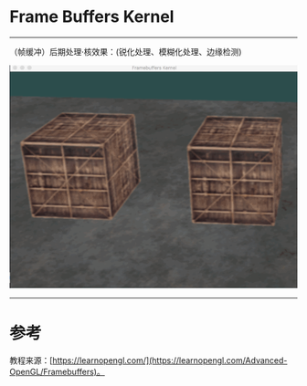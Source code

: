 # Frame Buffers Kernel

---


（帧缓冲）后期处理·核效果：(锐化处理、模糊化处理、边缘检测)

![](Kernel.gif)



---


# 参考
教程来源：[https://learnopengl.com/](https://learnopengl.com/Advanced-OpenGL/Framebuffers)。